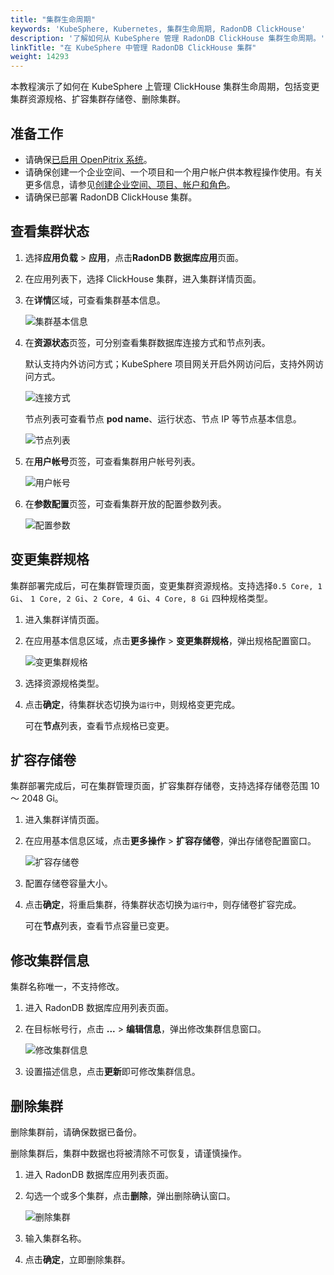 ```yaml
---
title: "集群生命周期"
keywords: 'KubeSphere, Kubernetes, 集群生命周期, RadonDB ClickHouse'
description: '了解如何从 KubeSphere 管理 RadonDB ClickHouse 集群生命周期。'
linkTitle: "在 KubeSphere 中管理 RadonDB ClickHouse 集群"
weight: 14293
---
```




本教程演示了如何在 KubeSphere 上管理 ClickHouse 集群生命周期，包括变更集群资源规格、扩容集群存储卷、删除集群。

## 准备工作

- 请确保[已启用 OpenPitrix 系统](../../../pluggable-components/app-store/)。
- 请确保创建一个企业空间、一个项目和一个用户帐户供本教程操作使用。有关更多信息，请参见[创建企业空间、项目、帐户和角色](../../../quick-start/create-workspace-and-project/)。
- 请确保已部署 RadonDB ClickHouse 集群。

## 查看集群状态

1. 选择**应用负载** > **应用**，点击**RadonDB 数据库应用**页面。

2. 在应用列表下，选择 ClickHouse 集群，进入集群详情页面。

3. 在**详情**区域，可查看集群基本信息。

   ![集群基本信息](/images/docs/zh-cn/appstore/built-in-apps/radondb-clickhouse-app/cluster_basic_info.png)

4. 在**资源状态**页签，可分别查看集群数据库连接方式和节点列表。

   默认支持内外访问方式；KubeSphere 项目网关开启外网访问后，支持外网访问方式。
   
   ![连接方式](/images/docs/zh-cn/appstore/built-in-apps/radondb-clickhouse-app/cluster_connection_list.png)

   节点列表可查看节点 **pod name**、运行状态、节点 IP 等节点基本信息。

   ![节点列表](/images/docs/zh-cn/appstore/built-in-apps/radondb-clickhouse-app/cluster_node_list.png)

5. 在**用户帐号**页签，可查看集群用户帐号列表。

   ![用户帐号](/images/docs/zh-cn/appstore/built-in-apps/radondb-clickhouse-app/cluster_user_list.png)

6. 在**参数配置**页签，可查看集群开放的配置参数列表。

   ![配置参数](/images/docs/zh-cn/appstore/built-in-apps/radondb-clickhouse-app/cluster_para_list.png)

## 变更集群规格

集群部署完成后，可在集群管理页面，变更集群资源规格。支持选择`0.5 Core, 1 Gi`、 `1 Core, 2 Gi`、`2 Core, 4 Gi`、`4 Core, 8 Gi` 四种规格类型。

1. 进入集群详情页面。

1. 在应用基本信息区域，点击**更多操作** > **变更集群规格**，弹出规格配置窗口。

   ![变更集群规格](/images/docs/zh-cn/appstore/built-in-apps/radondb-clickhouse-app/radondb-clickhouse—class.png)

2. 选择资源规格类型。

3. 点击**确定**，待集群状态切换为`运行中`，则规格变更完成。

   可在**节点**列表，查看节点规格已变更。

## 扩容存储卷

集群部署完成后，可在集群管理页面，扩容集群存储卷，支持选择存储卷范围 10 ～ 2048 Gi。

1. 进入集群详情页面。

3. 在应用基本信息区域，点击**更多操作** > **扩容存储卷**，弹出存储卷配置窗口。

   ![扩容存储卷](/images/docs/zh-cn/appstore/built-in-apps/radondb-clickhouse-app/radondb-clickhouse—volume.png)

4. 配置存储卷容量大小。

5. 点击**确定**，将重启集群，待集群状态切换为`运行中`，则存储卷扩容完成。
   
   可在**节点**列表，查看节点容量已变更。

## 修改集群信息

集群名称唯一，不支持修改。

1. 进入 RadonDB 数据库应用列表页面。

2. 在目标帐号行，点击 **...** > **编辑信息**，弹出修改集群信息窗口。

   ![修改集群信息](/images/docs/zh-cn/appstore/built-in-apps/radondb-clickhouse-app/radondb-clickhouse—cluster—info.png)

3. 设置描述信息，点击**更新**即可修改集群信息。

## 删除集群

删除集群前，请确保数据已备份。

删除集群后，集群中数据也将被清除不可恢复，请谨慎操作。

1. 进入 RadonDB 数据库应用列表页面。

2. 勾选一个或多个集群，点击**删除**，弹出删除确认窗口。

   ![删除集群](/images/docs/zh-cn/appstore/built-in-apps/radondb-clickhouse-app/radondb-clickhouse—delete.png)

3. 输入集群名称。

4. 点击**确定**，立即删除集群。
